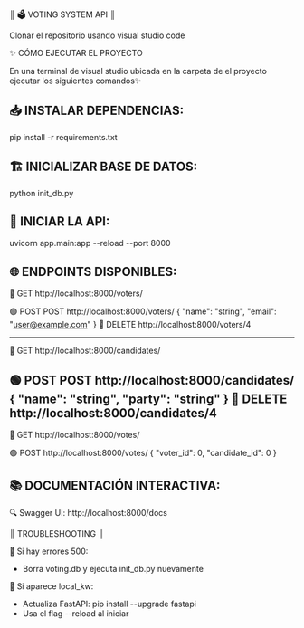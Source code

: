 
║          🗳️ VOTING SYSTEM API            ║



Clonar el repositorio usando visual studio code


✨ CÓMO EJECUTAR EL PROYECTO

En una terminal de visual studio ubicada en la carpeta de 
el proyecto ejecutar los siguientes comandos✨

 📥 INSTALAR DEPENDENCIAS:
   --------------------------
   pip install -r requirements.txt

 🏗️ INICIALIZAR BASE DE DATOS:
   ------------------------------
   python init_db.py

 🚀 INICIAR LA API:
   ------------------
   uvicorn app.main:app --reload --port 8000

 🌐 ENDPOINTS DISPONIBLES:
   ---------------------------------------------------
   🔵 GET    http://localhost:8000/voters/
   
   🟢 POST  POST   http://localhost:8000/voters/
   {
      "name": "string",
      "email": "user@example.com"
   }
   🔴 DELETE   http://localhost:8000/voters/4
   
   ----------------------------------------------------

   🔵 GET    http://localhost:8000/candidates/
   
   🟢 POST  POST   http://localhost:8000/candidates/
   {
      "name": "string",
      "party": "string"
   }
   🔴 DELETE   http://localhost:8000/candidates/4
   ----------------------------------------------------

   🔵 GET    http://localhost:8000/votes/

   🟢 POST   http://localhost:8000/votes/
   {
      "voter_id": 0,
      "candidate_id": 0
   }


 📚 DOCUMENTACIÓN INTERACTIVA:
   ----------------------------
   🔍 Swagger UI: http://localhost:8000/docs



║          TROUBLESHOOTING                 ║


🔧 Si hay errores 500:
   - Borra voting.db y ejecuta init_db.py nuevamente

🔧 Si aparece local_kw:
   - Actualiza FastAPI: pip install --upgrade fastapi
   - Usa el flag --reload al iniciar

